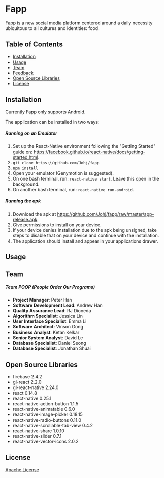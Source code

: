 # Fapp
Fapp is a new social media platform centered around a daily necessity ubiquitous to all cultures and identities: food.

## Table of Contents
 - [Installation](#installation)
 - [Usage](#usage)
 - [Team](#team)
 - [Feedback](#feedback)
 - [Open Source Libraries](#open-source-libraries)
 - [License](#license)

## Installation
Currently Fapp only supports Android.

The application can be installed in two ways:

##### Running on an Emulator
1. Set up the React-Native environment following the "Getting Started" guide on: https://facebook.github.io/react-native/docs/getting-started.html.
2. `git clone https://github.com/Johj/fapp`
3. `npm install`
4. Open your emulator (Genymotion is suggested).
5. On one bash terminal, run: `react-native start`. Leave this open in the background.
6. On another bash terminal, run: `react-native run-android`.

##### Running the apk
1. Download the apk at https://github.com/Johj/fapp/raw/master/app-release.apk.
2. Give permissions to install on your device.
3. If your device denies installation due to the apk being unsigned, take steps to disable that on your device and continue with the installation.
4. The application should install and appear in your applications drawer.

## Usage


## Team

##### Team POOP (People Order Our Programs)
 - **Project Manager**: Peter Han
 - **Software Development Lead**: Andrew Han
 - **Quality Assurance Lead**: RJ Dioneda
 - **Algorithm Specialist**: Jessica Lin
 - **User Interface Specialist**: Emma Li
 - **Software Architect**: Vinson Gong
 - **Business Analyst**: Ketan Kelkar
 - **Senior System Analyst**: David Le
 - **Database Specialist**: Daniel Seong
 - **Database Specialist**: Jonathan Shuai

## Open Source Libraries
 - firebase 2.4.2
 - gl-react 2.2.0
 - gl-react-native 2.24.0
 - react 0.14.8
 - react-native 0.25.1
 - react-native-action-button 1.1.5
 - react-native-animatable 0.6.0
 - react-native-image-picker 0.18.15
 - react-native-radio-buttons 0.11.0
 - react-native-scrollable-tab-view 0.4.2
 - react-native-share 1.0.10
 - react-native-slider 0.7.1
 - react-native-vector-icons 2.0.2

## License

[Apache License](https://raw.githubusercontent.com/Johj/fapp/master/LICENSE)

